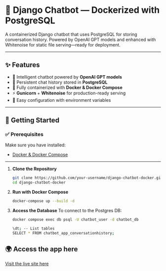 # 🤖 Django Chatbot — Dockerized with PostgreSQL

A containerized Django chatbot that uses PostgreSQL for storing conversation history. Powered by OpenAI GPT models and enhanced with Whitenoise for static file serving—ready for deployment.

---

## ✨ Features

- 🧠 Intelligent chatbot powered by **OpenAI GPT models**  
- 💾 Persistent chat history stored in **PostgreSQL**  
- 🐳 Fully containerized with **Docker & Docker Compose**  
- ⚡ **Gunicorn** + **Whitenoise** for production-ready serving  
- 🔑 Easy configuration with environment variables  

---

## 🚀 Getting Started

### ✅ Prerequisites
Make sure you have installed:
- [Docker & Docker Compose](https://docs.docker.com/)

---

1. **Clone the Repository**
   ```bash
   git clone https://github.com/your-username/django-chatbot-docker.git
   cd django-chatbot-docker

2. **Run with Docker Compose**
   ```bash
   docker-compose up --build -d

3. **Access the Database**
   To connect to the Postgres DB:
   ```bash
   docker compose exec db psql -U chatbot_user -d chatbot_db

   \dt; -- List tables
   SELECT * FROM chatbot_app_conversationhistory;

## 🌍 Access the app here
[Visit the live site here](http://ec2-13-201-77-129.ap-south-1.compute.amazonaws.com:8000/)

